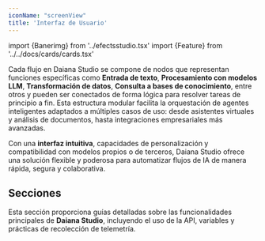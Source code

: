 ```yaml
---
iconName: "screenView"
title: 'Interfaz de Usuario'
---
```

import {Banerimg} from '../efectsstudio.tsx'
import {Feature} from '../../docs/cards/cards.tsx'

<Banerimg img="studio/secciones/top.png" />

Cada flujo en Daiana Studio se compone de nodos que representan funciones específicas como **Entrada de texto**, **Procesamiento con modelos LLM**, **Transformación de datos**, **Consulta a bases de conocimiento**, entre otros y pueden ser conectados de forma lógica para resolver tareas de principio a fin. Esta estructura modular facilita la orquestación de agentes inteligentes adaptados a múltiples casos de uso: desde asistentes virtuales y análisis de documentos, hasta integraciones empresariales más avanzadas.

Con una **interfaz intuitiva**, capacidades de personalización y compatibilidad con modelos propios o de terceros, Daiana Studio ofrece una solución flexible y poderosa para automatizar flujos de IA de manera rápida, segura y colaborativa.

<h2> Secciones </h2>

Esta sección proporciona guías detalladas sobre las funcionalidades principales de **Daiana Studio**, incluyendo el uso de la API, variables y prácticas de recolección de telemetría.

<div className="row">
    <Feature title="Chatflows" description="Aprende a crear, editar y administrar flujos"  link="/Studio/secciones/chatflows"  icon="network" />
    <Feature title="Agentes" description="Aprende a crear, editar y administrar flujos"  link="/Studio/secciones/agentsflows"  icon="usersMap" />
    <Feature title="Asistentes" description="Aprende a crear, editar y administrar flujos"  link="/Studio/secciones"  icon="squareFace" />
    <Feature title="Marketplace" description="Aprende a crear, editar y administrar flujos"  link="/Studio/secciones"  icon="basketShopping" />
    <Feature title="Tools" description="Aprende a crear, editar y administrar flujos"  link="/Studio/secciones"  icon="wrench" />
    <Feature title="Credenciales" description="Aprende a crear, editar y administrar flujos"  link="/Studio/secciones"  icon="lock" />
    <Feature title="Variables" description="Aprende a crear, editar y administrar flujos"  link="/Studio/secciones"  icon="code" />
    <Feature title="API Keys" description="Aprende a crear, editar y administrar flujos"  link="/Studio/secciones"  icon="key" />
</div>